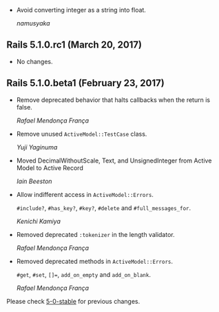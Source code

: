 *   Avoid converting integer as a string into float.

    *namusyaka*


## Rails 5.1.0.rc1 (March 20, 2017) ##

*   No changes.


## Rails 5.1.0.beta1 (February 23, 2017) ##

*   Remove deprecated behavior that halts callbacks when the return is false.

    *Rafael Mendonça França*

*   Remove unused `ActiveModel::TestCase` class.

    *Yuji Yaginuma*

*   Moved DecimalWithoutScale, Text, and UnsignedInteger from Active Model to Active Record

    *Iain Beeston*

*   Allow indifferent access in `ActiveModel::Errors`.

    `#include?`, `#has_key?`, `#key?`, `#delete` and `#full_messages_for`.

    *Kenichi Kamiya*

*   Removed deprecated `:tokenizer` in the length validator.

    *Rafael Mendonça França*

*   Removed deprecated methods in `ActiveModel::Errors`.

    `#get`, `#set`, `[]=`, `add_on_empty` and `add_on_blank`.

    *Rafael Mendonça França*


Please check [5-0-stable](https://github.com/rails/rails/blob/5-0-stable/activemodel/CHANGELOG.md) for previous changes.
